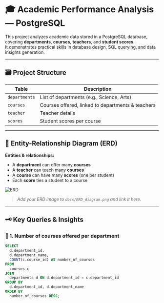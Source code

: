 # 🎓 Academic Performance Analysis — PostgreSQL 

This project analyzes academic data stored in a PostgreSQL database, covering **departments**, **courses**, **teachers**, and **student scores**.  
It demonstrates practical skills in database design, SQL querying, and data insights generation.

---

## 🗃️ **Project Structure**

| Table       | Description                                      |
|-------------|--------------------------------------------------|
| `departments` | List of departments (e.g., Science, Arts)       |
| `courses`     | Courses offered, linked to departments & teachers |
| `teacher`     | Teacher details                                 |
| `scores`      | Student scores per course                      |

---

## 🔗 **Entity-Relationship Diagram (ERD)**

**Entities & relationships:**
- A **department** can offer many **courses**
- A **teacher** can teach many **courses**
- A **course** can have many **scores** (one per student)
- Each **score** ties a student to a course

![ERD](docs/ERD_diagram.png)  
> _Add your ERD image to `docs/ERD_diagram.png` and link it here._

---

## 🗝️ **Key Queries & Insights**

### 📌 1. Number of courses offered per department
```sql
SELECT 
  d.department_id,
  d.department_name,
  COUNT(c.course_id) AS number_of_courses
FROM 
  courses c
JOIN 
  departments d ON d.department_id = c.department_id
GROUP BY 
  d.department_id, d.department_name
ORDER BY 
  number_of_courses DESC;
